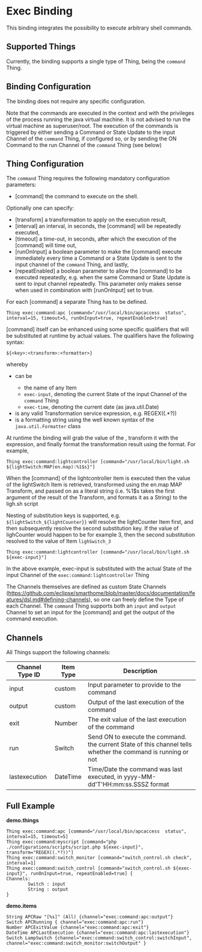 # Exec Binding

This binding integrates the possibility to execute arbitrary shell commands.

## Supported Things

Currently, the binding supports a single type of Thing, being the `command` Thing.

## Binding Configuration

The binding does not require any specific configuration.

Note that the commands are executed in the context and with the privileges of the process running the java virtual machine. It is not advised to run the virtual machine as superuser/root. The execution of the commands is triggered by either sending a Command or State Update to the input Channel of the `command` Thing, if configured so, or by sending the ON Command to the run Channel of the `command` Thing (see below)

## Thing Configuration

The `command` Thing requires the following mandatory configuration parameters:

- [command] the command to execute on the shell. 

Optionally one can specify:

- [transform] a transformation to apply on the execution result, 
- [interval] an interval, in seconds, the [command] will be repeatedly executed, 
- [timeout] a time-out, in seconds, after which the execution of the [command] will time out,
- [runOnInput] a boolean parameter to make the [command] execute immediately every time a Command or a State Update is sent to the input channel of the `command` Thing, and lastly, 
- [repeatEnabled] a boolean parameter to allow the [command] to be executed repeatedly, e.g. when the same Command or State Update is sent to input channel repeatedly. This parameter only makes sense when used in combination with [runOnInput] set to true.

For each [command] a separate Thing has to be defined.

```
Thing exec:command:apc [command="/usr/local/bin/apcaccess  status", interval=15, timeout=5, runOnInput=true, repeatEnabled=true]
```

[command] itself can be enhanced using some specific qualifiers that will be substituted at runtime by actual values. The qualifiers have the following syntax:

`${<key>:<transform>:<formatter>}`

whereby 

 - <key> can be
     - the name of any Item
     - `exec-input`, denoting the current State of the input Channel of the `command` Thing
     - `exec-time`, denoting the current date (as java.util.Date)     
- <transform> is any valid Transformation service expression, e.g. REGEX((.*?))
- <formatter> is a formatting string using the well known syntax of the `java.util.Formatter` class

At runtime the binding will grab the value of the <key>, transform it with the <transform> expression, and finally format the transformation result using the <formatter> format. For example,

```
Thing exec:command:lightcontroller [command="/usr/local/bin/light.sh  ${lightSwitch:MAP(en.map):%1$s}"]
```

When the [command] of the lightcontroller item is executed then the value of the lightSwitch Item is retrieved, transformed using the en.map MAP Transform, and passed on as a literal string (i.e. %1$s takes the first argument of the result of the Transform, and formats it as a String) to the ligh.sh script

Nesting of substitution keys is supported, e.g. `${lightSwitch_${lightCounter}}` will resolve the lightCounter Item first, and then subsequently resolve the second substitution key. If the value of lighCounter would happen to be for example 3, then the second substitution resolved to the value of Item `lighSwitch_3`

```
Thing exec:command:lightcontroller [command="/usr/local/bin/light.sh  ${exec-input}"]
```

In the above example, exec-input is substituted with the actual State of the input Channel of the `exec:command:lightcontroller` Thing

The Channels themselves are defined as custom State Channels (https://github.com/eclipse/smarthome/blob/master/docs/documentation/features/dsl.md#defining-channels), so one can freely define the Type of each Channel. The `command` Thing supports both an `input` and `output` Channel to set an input for the [command] and get the output of the command execution.

## Channels

All Things support the following channels:

| Channel Type ID | Item Type    | Description                               |
|-----------------|--------------|-------------------------------------------|
| input           | custom       | Input parameter to provide to the command |
| output          | custom       | Output of the last execution of the command |
| exit            | Number       | The exit value of the last execution of the command |
| run             | Switch       | Send ON to execute the command. the current State of this channel tells whether the command is running or not |
| lastexecution   | DateTime       | Time/Date the command was last executed, in yyyy-MM-dd'T'HH:mm:ss.SSSZ format |

## Full Example

**demo.things**

```
Thing exec:command:apc [command="/usr/local/bin/apcaccess  status", interval=15, timeout=5]
Thing exec:command:myscript [command="php ./configurations/scripts/script.php ${exec-input}", transform="REGEX((.*?))"]
Thing exec:command:switch_monitor [command="switch_control.sh check", interval=1]
Thing exec:command:switch_control [command="switch_control.sh ${exec-input}", runOnInput=true, repeatEnabled=true] {
Channels:
        Switch : input
        String : output
}
```

**demo.items**

```
String APCRaw "[%s]" (All) {channel="exec:command:apc:output"} 
Switch APCRunning { channel="exec:command:apc:run"}
Number APCExitValue {channel="exec:command:apc:exit"}
DateTime APCLastExecution {channel="exec:command:apc:lastexecution"}
Switch LampSwitch {channel="exec:command:switch_control:switchInput", channel="exec:command:switch_monitor:switchOutput" }
```